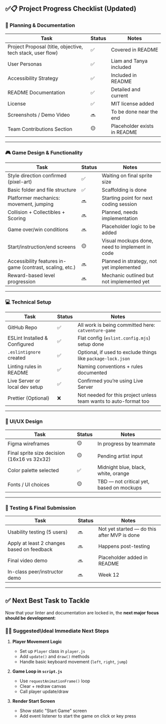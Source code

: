 ## ✅📋 Project Progress Checklist (Updated)

### 📄 Planning & Documentation

| Task                                                       | Status | Notes                        |
| ---------------------------------------------------------- | ------ | ---------------------------- |
| Project Proposal (title, objective, tech stack, user flow) | ✅     | Covered in README            |
| User Personas                                              | ✅     | Liam and Tanya included      |
| Accessibility Strategy                                     | ✅     | Included in README           |
| README Documentation                                       | ✅     | Detailed and current         |
| License                                                    | ✅     | MIT license added            |
| Screenshots / Demo Video                                   | 🔜     | To be done near the end      |
| Team Contributions Section                                 | 🟡     | Placeholder exists in README |

---

### 🎮 Game Design & Functionality

| Task                                                     | Status | Notes                                          |
| -------------------------------------------------------- | ------ | ---------------------------------------------- |
| Style direction confirmed (pixel-art)                    | ✅     | Waiting on final sprite size                   |
| Basic folder and file structure                          | ✅     | Scaffolding is done                            |
| Platformer mechanics: movement, jumping                  | 🔜     | Starting point for next coding session         |
| Collision + Collectibles + Scoring                       | 🔜     | Planned, needs implementation                  |
| Game over/win conditions                                 | 🔜     | Placeholder logic to be added                  |
| Start/instruction/end screens                            | 🟡     | Visual mockups done, need to implement in code |
| Accessibility features in-game (contrast, scaling, etc.) | 🔜     | Planned in strategy, not yet implemented       |
| Reward-based level progression                           | 🔜     | Mechanic outlined but not implemented yet      |

---

### 💻 Technical Setup

| Task                           | Status | Notes                                                            |
| ------------------------------ | ------ | ---------------------------------------------------------------- |
| GitHub Repo                    | ✅     | All work is being committed here: `catventure-game`              |
| ESLint Installed & Configured  | ✅     | Flat config (`eslint.config.mjs`) setup done                     |
| `.eslintignore` created        | ✅     | Optional, if used to exclude things like `package-lock.json`     |
| Linting rules in README        | ✅     | Naming conventions + rules documented                            |
| Live Server or local dev setup | ✅     | Confirmed you’re using Live Server                               |
| Prettier (Optional)            | ❌     | Not needed for this project unless team wants to auto-format too |

---

### 🎨 UI/UX Design

| Task                                        | Status | Notes                                    |
| ------------------------------------------- | ------ | ---------------------------------------- |
| Figma wireframes                            | 🟡     | In progress by teammate                  |
| Final sprite size decision (16x16 vs 32x32) | 🟡     | Pending artist input                     |
| Color palette selected                      | ✅     | Midnight blue, black, white, orange      |
| Fonts / UI choices                          | 🟡     | TBD — not critical yet, based on mockups |

---

### 🧪 Testing & Final Submission

| Task                                       | Status | Notes                                       |
| ------------------------------------------ | ------ | ------------------------------------------- |
| Usability testing (5 users)                | 🔜     | Not yet started — do this after MVP is done |
| Apply at least 2 changes based on feedback | 🔜     | Happens post-testing                        |
| Final video demo                           | 🔜     | Placeholder added in README                 |
| In-class peer/instructor demo              | 🔜     | Week 12                                     |

---

## ✅ Next Best Task to Tackle

Now that your linter and documentation are locked in, the **next major focus should be development**:

### 🧑‍💻 Suggested\Ideal Immediate Next Steps

1. **Player Movement Logic**

   - Set up `Player` class in `player.js`
   - Add `update()` and `draw()` methods
   - Handle basic keyboard movement (`left`, `right`, `jump`)

2. **Game Loop in `script.js`**

   - Use `requestAnimationFrame()` loop
   - Clear + redraw canvas
   - Call player update/draw

3. **Render Start Screen**
   - Show static "Start Game" screen
   - Add event listener to start the game on click or key press
